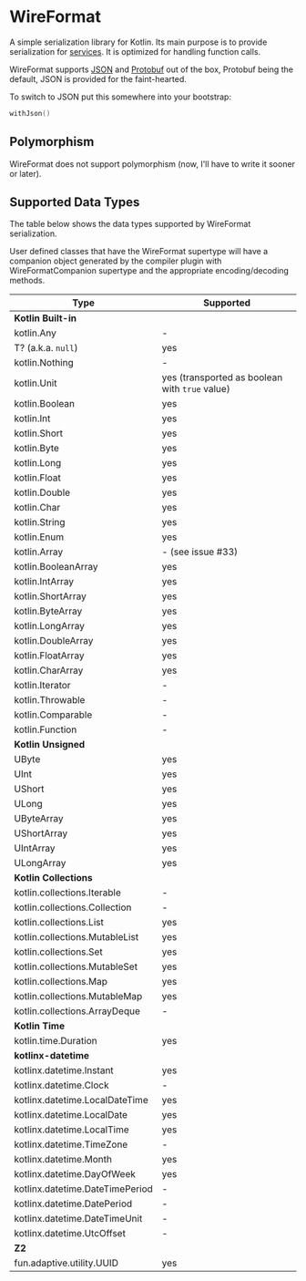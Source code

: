# WireFormat

A simple serialization library for Kotlin. Its main purpose is to provide serialization 
for [services](../service/README). It is optimized for handling function calls.

WireFormat supports [JSON](https://json.org) and [Protobuf](https://protobuf.dev) out of the box, Protobuf being the
default, JSON is provided for the faint-hearted.

To switch to JSON put this somewhere into your bootstrap:

```kotlin
withJson()
```

## Polymorphism

WireFormat does not support polymorphism (now, I'll have to write it sooner or later).

## Supported Data Types

The table below shows the data types supported by WireFormat serialization.

User defined classes that have the WireFormat supertype will have a companion object
generated by the compiler plugin with WireFormatCompanion supertype and the appropriate
encoding/decoding methods.

| Type                            | Supported                                      |
|---------------------------------|------------------------------------------------|
| **Kotlin Built-in**             |                                                |
| kotlin.Any                      | -                                              |
| T? (a.k.a. `null`)              | yes                                            |
| kotlin.Nothing                  | -                                              |
| kotlin.Unit                     | yes (transported as boolean with `true` value) | 
| kotlin.Boolean                  | yes                                            |
| kotlin.Int                      | yes                                            |
| kotlin.Short                    | yes                                            |
| kotlin.Byte                     | yes                                            |
| kotlin.Long                     | yes                                            |
| kotlin.Float                    | yes                                            |
| kotlin.Double                   | yes                                            |
| kotlin.Char                     | yes                                            |
| kotlin.String                   | yes                                            | 
| kotlin.Enum<T>                  | yes                                            |
| kotlin.Array<T>                 | - (see issue #33)                              |
| kotlin.BooleanArray             | yes                                            |
| kotlin.IntArray                 | yes                                            |
| kotlin.ShortArray               | yes                                            |
| kotlin.ByteArray                | yes                                            |
| kotlin.LongArray                | yes                                            |
| kotlin.DoubleArray              | yes                                            |
| kotlin.FloatArray               | yes                                            |
| kotlin.CharArray                | yes                                            |
| kotlin.Iterator                 | -                                              |
| kotlin.Throwable                | -                                              |
| kotlin.Comparable               | -                                              |
| kotlin.Function                 | -                                              |
| **Kotlin Unsigned**             |                                                | 
| UByte                           | yes                                            |
| UInt                            | yes                                            |
| UShort                          | yes                                            |
| ULong                           | yes                                            |
| UByteArray                      | yes                                            | 
| UShortArray                     | yes                                            |
| UIntArray                       | yes                                            |
| ULongArray                      | yes                                            |
| **Kotlin Collections**          |                                                |
| kotlin.collections.Iterable     | -                                              |
| kotlin.collections.Collection   | -                                              |
| kotlin.collections.List         | yes                                            |
| kotlin.collections.MutableList  | yes                                            |
| kotlin.collections.Set          | yes                                            |
| kotlin.collections.MutableSet   | yes                                            |
| kotlin.collections.Map          | yes                                            |
| kotlin.collections.MutableMap   | yes                                            |
| kotlin.collections.ArrayDeque   | -                                              | 
| **Kotlin Time**                 |                                                |
| kotlin.time.Duration            | yes                                            |
| **kotlinx-datetime**            |                                                |
| kotlinx.datetime.Instant        | yes                                            |
| kotlinx.datetime.Clock          | -                                              |
| kotlinx.datetime.LocalDateTime  | yes                                            |
| kotlinx.datetime.LocalDate      | yes                                            |
| kotlinx.datetime.LocalTime      | yes                                            |
| kotlinx.datetime.TimeZone       | -                                              |
| kotlinx.datetime.Month          | yes                                            |
| kotlinx.datetime.DayOfWeek      | yes                                            |
| kotlinx.datetime.DateTimePeriod | -                                              |
| kotlinx.datetime.DatePeriod     | -                                              |
| kotlinx.datetime.DateTimeUnit   | -                                              |
| kotlinx.datetime.UtcOffset      | -                                              |
| **Z2**                          |                                                |
| fun.adaptive.utility.UUID<T>    | yes                                            |
